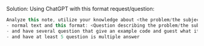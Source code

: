 Solution: 
Using ChatGPT with this format request/question:

```java
Analyze this note, utilize your knowledge about <the problem/the subject>, and create a list of flashcard questions with the following format. 
- normal text and this format: <Question describing the problem/the subject> ;; <the answer>
- and have several question that give an example code and guest what it does and there are negative and positive question
- and have at least 5 question is multiple answer
```
